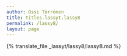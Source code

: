 ```yaml
---
author: Ossi Törrönen
title: titles.lassyt.lassy8
permalink: /lassy8/
layout: page
---
```

{% translate_file _lassyt/lassy8/lassy8.md %}